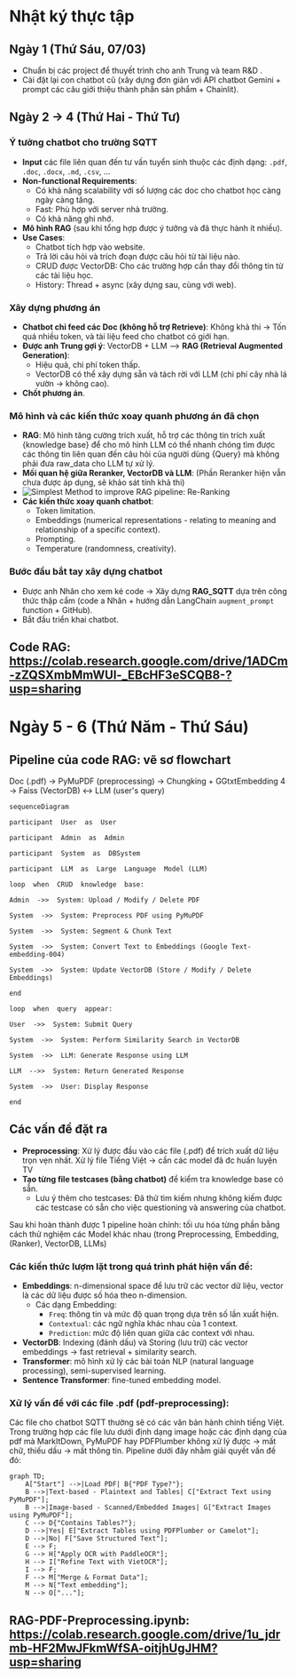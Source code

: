 
# Nhật ký thực tập

## Ngày 1 (Thứ Sáu, 07/03)

-   Chuẩn bị các project để thuyết trình cho anh Trung và team R&D .
-   Cài đặt lại con chatbot cũ (xây dựng đơn giản với API chatbot Gemini + prompt các câu giới thiệu thành phần sản phẩm + Chainlit).

## Ngày 2 -> 4 (Thứ Hai - Thứ Tư)

### Ý tưởng chatbot cho trường SQTT

-   **Input** các file liên quan đến tư vấn tuyển sinh thuộc các định dạng: `.pdf`, `.doc`, `.docx`, `.md`, `.csv`, ...
-   **Non-functional Requirements**:
    -   Có khả năng scalability với số lượng các doc cho chatbot học càng ngày càng tăng.
    -   Fast: Phù hợp với server nhà trường.
    -   Có khả năng ghi nhớ.
-   **Mô hình RAG** (sau khi tổng hợp được ý tưởng và đã thực hành ít nhiều).
-   **Use Cases**:
    -   Chatbot tích hợp vào website.
    -   Trả lời câu hỏi và trích đoạn được câu hỏi từ tài liệu nào.
    -   CRUD được VectorDB: Cho các trường hợp cần thay đổi thông tin từ các tài liệu học.
    -   History: Thread + async (xây dựng sau, cùng với web).

### Xây dựng phương án

-   **Chatbot chỉ feed các Doc (không hỗ trợ Retrieve)**: Không khả thi -> Tốn quá nhiều token, và tài liệu feed cho chatbot có giới hạn.
-   **Được anh Trung gợi ý**: VectorDB + LLM --> **RAG (Retrieval Augmented Generation)**:
    -   Hiệu quả, chi phí token thấp.
    -   VectorDB có thể xây dựng sẵn và tách rời với LLM (chi phí cây nhà lá vườn -> không cao).
-   **Chốt phương án**.

### Mô hình và các kiến thức xoay quanh phương án đã chọn

-   **RAG**: Mô hình tăng cường trích xuất, hỗ trợ các thông tin trích xuất {knowledge base} để cho mô hình LLM có thể nhanh chóng tìm được các thông tin liên quan đến câu hỏi của người dùng {Query} mà không phải đưa raw_data cho LLM tự xử lý.
-   **Mối quan hệ giữa Reranker, VectorDB và LLM**:  (Phần Reranker hiện vẫn chưa được áp dụng, sẽ khảo sát tính khả thi)
- ![Simplest Method to improve RAG pipeline: Re-Ranking](https://blog.lancedb.com/content/images/2024/02/1_u4wm-Jn1ZnGhSxxhBLx_CA.webp)
-   **Các kiến thức xoay quanh chatbot**:
    -   Token limitation.
    -   Embeddings (numerical representations - relating to meaning and relationship of a specific context).
    -   Prompting.
    -   Temperature (randomness, creativity).

### Bước đầu bắt tay xây dựng chatbot

-   Được anh Nhân cho xem ké code -> Xây dựng **RAG_SQTT** dựa trên công thức thập cẩm (code a Nhân + hướng dẫn LangChain `augment_prompt` function + GitHub).
-   Bắt đầu triển khai chatbot.

## Code RAG: https://colab.research.google.com/drive/1ADCm-zZQSXmbMmWUl-_EBcHF3eSCQB8-?usp=sharing


# Ngày 5 - 6 (Thứ Năm - Thứ Sáu)

## Pipeline của code RAG: vẽ sơ flowchart

Doc (.pdf) → PyMuPDF (preprocessing) → Chungking + GGtxtEmbedding 4 → Faiss (VectorDB) ↔ LLM (user's query)
```mermaid
sequenceDiagram

participant  User  as  User

participant  Admin  as  Admin

participant  System  as  DBSystem

participant  LLM  as  Large  Language  Model (LLM)

loop  when  CRUD  knowledge  base:

Admin  ->>  System: Upload / Modify / Delete PDF

System  ->>  System: Preprocess PDF using PyMuPDF

System  ->>  System: Segment & Chunk Text

System  ->>  System: Convert Text to Embeddings (Google Text-embedding-004)

System  ->>  System: Update VectorDB (Store / Modify / Delete Embeddings)

end

loop  when  query  appear:

User  ->>  System: Submit Query

System  ->>  System: Perform Similarity Search in VectorDB

System  ->>  LLM: Generate Response using LLM

LLM  -->>  System: Return Generated Response

System  ->>  User: Display Response

end
 ```


## Các vấn đề đặt ra

- **Preprocessing**: Xử lý được đầu vào các file (.pdf) để trích xuất dữ liệu trọn vẹn nhất. Xử lý file Tiếng Việt -> cần các model đã đc huấn luyện TV 
- **Tạo từng file testcases (bằng chatbot)** để kiểm tra knowledge base có sẵn.
  - Lưu ý thêm cho testcases: Đã thử tìm kiếm nhưng không kiếm được các testcase có sẵn cho việc questioning và answering của chatbot.

Sau khi hoàn thành được 1 pipeline hoàn chỉnh: tối ưu hóa từng phần bằng cách thử nghiệm các Model khác nhau (trong Preprocessing, Embedding, (Ranker), VectorDB, LLMs)

### Các kiến thức lượm lặt trong quá trình phát hiện vấn đề:
- **Embeddings**: n-dimensional space để lưu trữ các vector dữ liệu, vector là các dữ liệu được số hóa theo n-dimension.
  - Các dạng Embedding: 
    - `Freq`: thông tin và mức độ quan trọng dựa trên số lần xuất hiện.
    - `Contextual`: các ngữ nghĩa khác nhau của 1 context.
    - `Prediction`: mức độ liên quan giữa các context với nhau.
- **VectorDB**: Indexing (đánh dấu) và Storing (lưu trữ) các vector embeddings -> fast retrieval + similarity search.
- **Transformer**: mô hình xử lý các bài toán NLP (natural language processing), semi-supervised learning.
- **Sentence Transformer**: fine-tuned embedding model.

### Xử lý vấn đề với các file .pdf (pdf-preprocessing):
Các file cho chatbot SQTT thường sẽ có các văn bản hành chính tiếng Việt. Trong trường hợp các file lưu dưới định dạng image hoặc các định dạng của pdf mà MarkItDown, PyMuPDF hay PDFPlumber không xử lý được -> mất chữ, thiếu dấu -> mất thông tin. Pipeline dưới đây nhằm giải quyết vấn đề đó:

```mermaid
graph TD;
    A["Start"] -->|Load PDF| B{"PDF Type?"};
    B -->|Text-based - Plaintext and Tables| C["Extract Text using PyMuPDF"];
    B -->|Image-based - Scanned/Embedded Images| G["Extract Images using PyMuPDF"];
    C --> D{"Contains Tables?"};
    D -->|Yes| E["Extract Tables using PDFPlumber or Camelot"];
    D -->|No| F["Save Structured Text"];
    E --> F;
    G --> H["Apply OCR with PaddleOCR"];
    H --> I["Refine Text with VietOCR"];
    I --> F;
    F --> M["Merge & Format Data"];
    M --> N["Text embedding"];
    N --> O["..."]; 
```
## RAG-PDF-Preprocessing.ipynb: https://colab.research.google.com/drive/1u_jdrmb-HF2MwJFkmWfSA-oitjhUgJHM?usp=sharing